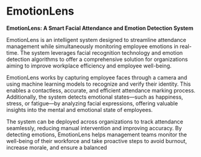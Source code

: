 # EmotionLens
**EmotionLens: A Smart Facial Attendance and Emotion Detection System**

EmotionLens is an intelligent system designed to streamline attendance management while simultaneously monitoring employee emotions in real-time. The system leverages facial recognition technology and emotion detection algorithms to offer a comprehensive solution for organizations aiming to improve workplace efficiency and employee well-being.

EmotionLens works by capturing employee faces through a camera and using machine learning models to recognize and verify their identity. This enables a contactless, accurate, and efficient attendance marking process. Additionally, the system detects emotional states—such as happiness, stress, or fatigue—by analyzing facial expressions, offering valuable insights into the mental and emotional state of employees.

The system can be deployed across organizations to track attendance seamlessly, reducing manual intervention and improving accuracy. By detecting emotions, EmotionLens helps management teams monitor the well-being of their workforce and take proactive steps to avoid burnout, increase morale, and ensure a balanced
